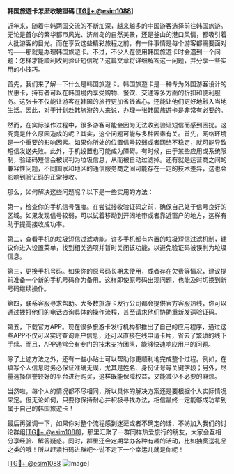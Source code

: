 **韩国旅遊卡怎麽收驗證碼 [[TG💪+ @esim1088](https://t.me/s/esim1088)]**

近年来，随着中韩两国交流的不断加深，越来越多的中国游客选择前往韩国旅游。无论是首尔的繁华都市风光、济州岛的自然美景，还是釜山的港口风情，都吸引着大批游客的目光。而在享受这些精彩旅程之前，有一件事情是每个游客都需要面对的——那就是办理韩国旅遊卡。不过，不少人在使用韩国旅遊卡时会遇到一个问题：怎样才能顺利收到验证短信呢？这篇文章将详细解答这一问题，并分享一些实用的小技巧。

首先，我们来了解一下什么是韩国旅遊卡。韩国旅遊卡是一种专为外国游客设计的优惠卡，持有者可以在韩国境内享受购物、餐饮、交通等多方面的折扣和便利服务。这张卡不仅能让游客在韩国的旅行更加省钱省心，还能让他们更好地融入当地生活。因此，对于计划赴韩旅游的人来说，办理一张韩国旅遊卡是非常有必要的。

然而，在实际操作过程中，很多游客可能会因为无法收到验证短信而感到困扰。这究竟是什么原因造成的呢？其实，这个问题可能与多种因素有关。首先，网络环境是一个重要的影响因素。如果你所处的位置信号较弱或者网络不稳定，就可能导致短信发送失败。此外，手机设置也可能成为障碍。有时候，由于某些应用或系统限制，验证码短信会被误判为垃圾信息，从而被自动过滤掉。还有就是运营商之间的兼容性问题，不同国家和地区的通信服务商之间可能存在一定的技术差异，这也会影响到验证码的正常接收。

那么，如何解决这些问题呢？以下是一些实用的方法：

第一，检查你的手机信号强度。在尝试接收验证码之前，确保自己处于信号良好的区域。如果发现信号较弱，可以试着移动到开阔地带或者靠近窗户的地方，这样有助于提高接收成功率。

第二，查看手机的垃圾短信过滤功能。许多手机都有内置的垃圾短信过滤机制，建议你进入设置菜单，找到相关选项并暂时关闭该功能，以避免验证码被误判为垃圾信息。

第三，更换手机号码。如果你的原号码长期未使用，或者存在欠费等情况，建议提前准备一个新的手机号码作为备用。这样即使原号码出现问题，也能及时切换到新号码继续操作。

第四，联系客服寻求帮助。大多数旅游卡发行公司都会提供官方客服热线，你可以通过拨打他们的电话咨询具体的操作流程，甚至请求他们协助重新发送验证码。

第五，下载官方APP。现在很多旅游卡发行机构都推出了自己的应用程序，通过这些APP不仅可以实时查询账户信息，还可以直接在线申请卡片，省去了繁琐的线下手续。而且，APP通常会有专门的技术支持团队，能够快速响应用户的问题。

除了上述方法之外，还有一些小贴士可以帮助你更顺利地完成整个过程。例如，在填写个人信息时务必保证准确无误，尤其是姓名、身份证号等关键字段；另外，尽量选择信誉较好的平台进行购买，这样既能保障权益，又能减少不必要的麻烦。

当然啦，每个人的情况都不尽相同，所以具体的解决方案还是要根据个人实际情况来定。但无论如何，只要你保持耐心并积极寻找办法，相信最终一定能够成功拿到属于自己的韩国旅遊卡！

最后再强调一下，如果你对整个流程感到迷茫或者不确定的话，不妨加入我们的讨论群组[[TG💪+ @esim1088](https://t.me/s/esim1088)]，那里汇聚了一群同样热爱旅行的朋友，大家会互相分享经验、解答疑惑。同时，群里还会定期举办各种有趣的活动，比如抽奖送礼品之类的哦！所以赶紧扫码进群吧～说不定下一个幸运儿就是你呢！

[[TG💪+ @esim1088](https://t.me/s/esim1088) ![Image](https://i.postimg.cc/4NQfJmqS/Snipaste-2025-05-13-00-14-12.png)]